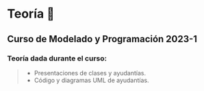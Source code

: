 # Teoría 📓

## Curso de Modelado y Programación 2023-1

### Teoría dada durante el curso:

> - Presentaciones de clases y ayudantías.
> - Código y diagramas UML de ayudantías.
